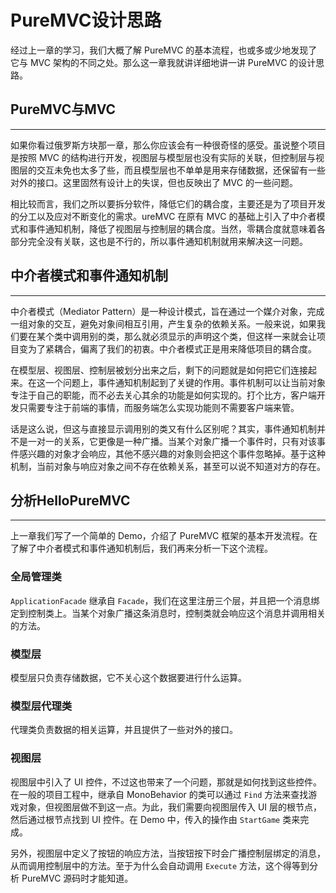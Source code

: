 # PureMVC设计思路

经过上一章的学习，我们大概了解 PureMVC 的基本流程，也或多或少地发现了它与 MVC 架构的不同之处。那么这一章我就讲详细地讲一讲 PureMVC 的设计思路。

## PureMVC与MVC

---

如果你看过俄罗斯方块那一章，那么你应该会有一种很奇怪的感受。虽说整个项目是按照 MVC 的结构进行开发，视图层与模型层也没有实际的关联，但控制层与视图层的交互未免也太多了些，而且模型层也不单单是用来存储数据，还保留有一些对外的接口。这里固然有设计上的失误，但也反映出了 MVC 的一些问题。

相比较而言，我们之所以要拆分软件，降低它们的耦合度，主要还是为了项目开发的分工以及应对不断变化的需求。ureMVC 在原有 MVC 的基础上引入了中介者模式和事件通知机制，降低了视图层与控制层的耦合度。当然，零耦合度就意味着各部分完全没有关联，这也是不行的，所以事件通知机制就用来解决这一问题。

## 中介者模式和事件通知机制

---

中介者模式（Mediator Pattern）是一种设计模式，旨在通过一个媒介对象，完成一组对象的交互，避免对象间相互引用，产生复杂的依赖关系。一般来说，如果我们要在某个类中调用别的类，那么就必须显示的声明这个类，但这样一来就会让项目变为了紧耦合，偏离了我们的初衷。中介者模式正是用来降低项目的耦合度。

在模型层、视图层、控制层被划分出来之后，剩下的问题就是如何把它们连接起来。在这一个问题上，事件通知机制起到了关键的作用。事件机制可以让当前对象专注于自己的职能，而不必去关心其余的功能是如何实现的。打个比方，客户端开发只需要专注于前端的事情，而服务端怎么实现功能则不需要客户端来管。

话是这么说，但这与直接显示调用别的类又有什么区别呢？其实，事件通知机制并不是一对一的关系，它更像是一种广播。当某个对象广播一个事件时，只有对该事件感兴趣的对象才会响应，其他不感兴趣的对象则会把这个事件忽略掉。基于这种机制，当前对象与响应对象之间不存在依赖关系，甚至可以说不知道对方的存在。

## 分析HelloPureMVC

---

上一章我们写了一个简单的 Demo，介绍了 PureMVC 框架的基本开发流程。在了解了中介者模式和事件通知机制后，我们再来分析一下这个流程。

### 全局管理类

`ApplicationFacade` 继承自 `Facade`，我们在这里注册三个层，并且把一个消息绑定到控制类上。当某个对象广播这条消息时，控制类就会响应这个消息并调用相关的方法。

### 模型层

模型层只负责存储数据，它不关心这个数据要进行什么运算。

### 模型层代理类

代理类负责数据的相关运算，并且提供了一些对外的接口。

### 视图层

视图层中引入了 UI 控件，不过这也带来了一个问题，那就是如何找到这些控件。在一般的项目工程中，继承自 MonoBehavior 的类可以通过 `Find` 方法来查找游戏对象，但视图层做不到这一点。为此，我们需要向视图层传入 UI 层的根节点，然后通过根节点找到 UI 控件。在 Demo 中，传入的操作由 `StartGame` 类来完成。

另外，视图层中定义了按钮的响应方法，当按钮按下时会广播控制层绑定的消息，从而调用控制层中的方法。至于为什么会自动调用 `Execute` 方法，这个得等到分析 PureMVC 源码时才能知道。